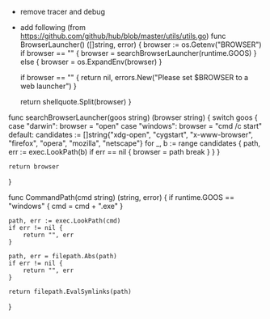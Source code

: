 - remove tracer and debug

- add following (from https://github.com/github/hub/blob/master/utils/utils.go)
func BrowserLauncher() ([]string, error) {
	browser := os.Getenv("BROWSER")
	if browser == "" {
		browser = searchBrowserLauncher(runtime.GOOS)
	} else {
		browser = os.ExpandEnv(browser)
	}

	if browser == "" {
		return nil, errors.New("Please set $BROWSER to a web launcher")
	}

	return shellquote.Split(browser)
}

func searchBrowserLauncher(goos string) (browser string) {
	switch goos {
	case "darwin":
		browser = "open"
	case "windows":
		browser = "cmd /c start"
	default:
		candidates := []string{"xdg-open", "cygstart", "x-www-browser", "firefox",
			"opera", "mozilla", "netscape"}
		for _, b := range candidates {
			path, err := exec.LookPath(b)
			if err == nil {
				browser = path
				break
			}
		}
	}

	return browser
}

func CommandPath(cmd string) (string, error) {
	if runtime.GOOS == "windows" {
		cmd = cmd + ".exe"
	}

	path, err := exec.LookPath(cmd)
	if err != nil {
		return "", err
	}

	path, err = filepath.Abs(path)
	if err != nil {
		return "", err
	}

	return filepath.EvalSymlinks(path)
}